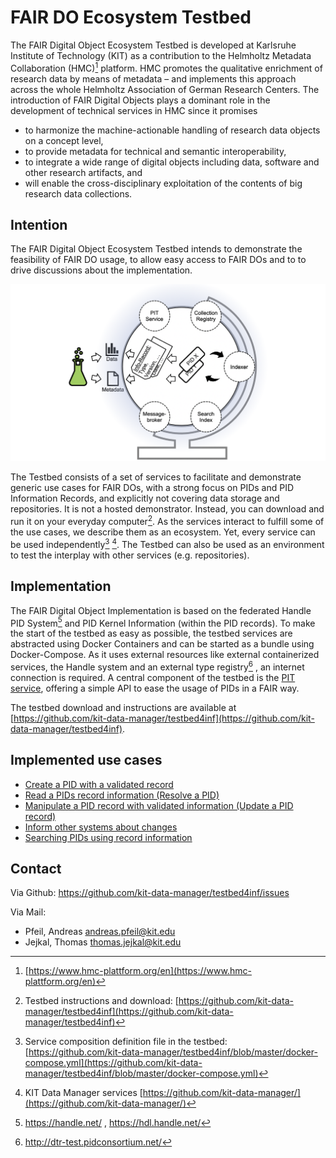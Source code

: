 # FAIR DO Ecosystem Testbed

The FAIR Digital Object Ecosystem Testbed is developed at Karlsruhe Institute of Technology (KIT) as a contribution to the Helmholtz Metadata Collaboration (HMC)[^hmc] platform. HMC promotes the qualitative enrichment of research data by means of metadata – and implements this approach across the whole Helmholtz Association of German Research Centers.
The introduction of FAIR Digital Objects plays a dominant role in the development of technical services in HMC since it promises

- to harmonize the machine-actionable handling of research data objects on a concept level,
- to provide metadata for technical and semantic interoperability,
- to integrate a wide range of digital objects including data, software and other
research artifacts, and
- will enable the cross-disciplinary exploitation of the contents of big research data
collections.

[^hmc]: [https://www.hmc-plattform.org/en](https://www.hmc-plattform.org/en)

## Intention

The FAIR Digital Object Ecosystem Testbed intends to demonstrate the feasibility of FAIR DO usage, to allow easy access to FAIR DOs and to to drive discussions about the implementation.

![Simplified testbed overview](../images/testbed_poster-overview.png)

The Testbed consists of a set of services to facilitate and demonstrate generic use cases for FAIR DOs, with a strong focus on PIDs and PID Information Records, and explicitly not covering data storage and repositories. It is not a hosted demonstrator. Instead, you can download and run it on your everyday computer[^testbedrepo]. As the services interact to fulfill some of the use cases, we describe them as an ecosystem. Yet, every service can be used independently[^testbedcomposeyml] [^kitdm].
The Testbed can also be used as an environment to test the interplay with other services (e.g. repositories).

[^testbedrepo]: Testbed instructions and download: [https://github.com/kit-data-manager/testbed4inf](https://github.com/kit-data-manager/testbed4inf)

[^testbedcomposeyml]: Service composition definition file in the testbed: [https://github.com/kit-data-manager/testbed4inf/blob/master/docker-compose.yml](https://github.com/kit-data-manager/testbed4inf/blob/master/docker-compose.yml)

[^kitdm]: KIT Data Manager services [https://github.com/kit-data-manager/](https://github.com/kit-data-manager/)

## Implementation

The FAIR Digital Object Implementation is based on the federated Handle PID System[^handlesystem] and PID Kernel Information (within the PID records). To make the start of the testbed as easy as possible, the testbed services are abstracted using Docker Containers and can be started as a bundle using Docker-Compose. As it uses external resources like external containerized services, the Handle system and an external type registry[^dtr] , an internet connection is required.
A central component of the testbed is the [PIT service](appendix_pit.md), offering a simple API to ease the usage of PIDs in a FAIR way.

The testbed download and instructions are available at [https://github.com/kit-data-manager/testbed4inf](https://github.com/kit-data-manager/testbed4inf).

[^handlesystem]: <https://handle.net/> , <https://hdl.handle.net/>

[^dtr]: <http://dtr-test.pidconsortium.net/>

## Implemented use cases

- [Create a PID with a validated record](../pids/create.md)
- [Read a PIDs record information (Resolve a PID)](../pids/resolve.md)
- [Manipulate a PID record with validated information (Update a PID record)](../pids/update.md)
- [Inform other systems about changes](../pids/notify.md)
- [Searching PIDs using record information](../pids/search.md)

## Contact

Via Github: <https://github.com/kit-data-manager/testbed4inf/issues>

Via Mail:

- Pfeil, Andreas <andreas.pfeil@kit.edu>
- Jejkal, Thomas <thomas.jejkal@kit.edu>
